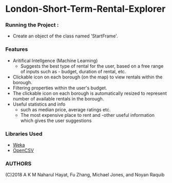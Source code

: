 # London-Short-Term-Rental-Explorer

### Running the Project :
- Create an object of the class named 'StartFrame'.

### Features

- Aritifical Intellgence (Machine Learning)
  - Suggests the best type of rental for the user, based on a free range of inputs such as - budget, duration of rental, etc. 
- Clickable icon on each borough (on the map) to view rentals within the borough.
- Filtering properties within the user's budget.
- The clickable icon on each borough is automatically resized to represent number of available rentals in the borough.
- Useful statistics and info
  - such as median price, average ratings etc.
  - The most expensive place to rent and 
  -other useful information which gives the user suggestions


### Libraries Used
- [Weka](https://sourceforge.net/projects/weka/)
- [OpenCSV](http://opencsv.sourceforge.net)

### AUTHORS 
(C)2018 A K M Naharul Hayat, Fu Zhang, Michael Jones, and Noyan Raquib
